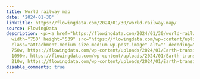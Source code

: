 ```yaml
---
title: World railway map
date: '2024-01-30'
linkTitle: https://flowingdata.com/2024/01/30/world-railway-map/
source: FlowingData
description: <p><a href="https://flowingdata.com/2024/01/30/world-railway-map/"><img
  width="750" height="539" src="https://flowingdata.com/wp-content/uploads/2024/01/Earth-transit-map-750x539.png"
  class="attachment-medium size-medium wp-post-image" alt="" decoding="async" srcset="https://flowingdata.com/wp-content/uploads/2024/01/Earth-transit-map-750x539.png
  750w, https://flowingdata.com/wp-content/uploads/2024/01/Earth-transit-map-1090x784.png
  1090w, https://flowingdata.com/wp-content/uploads/2024/01/Earth-transit-map-210x151.png
  210w, https://flowingdata.com/wp-content/uploads/2024/01/Earth-transit-map- ...
disable_comments: true
---
```

<p><a href="https://flowingdata.com/2024/01/30/world-railway-map/"><img width="750" height="539" src="https://flowingdata.com/wp-content/uploads/2024/01/Earth-transit-map-750x539.png" class="attachment-medium size-medium wp-post-image" alt="" decoding="async" srcset="https://flowingdata.com/wp-content/uploads/2024/01/Earth-transit-map-750x539.png 750w, https://flowingdata.com/wp-content/uploads/2024/01/Earth-transit-map-1090x784.png 1090w, https://flowingdata.com/wp-content/uploads/2024/01/Earth-transit-map-210x151.png 210w, https://flowingdata.com/wp-content/uploads/2024/01/Earth-transit-map- ...